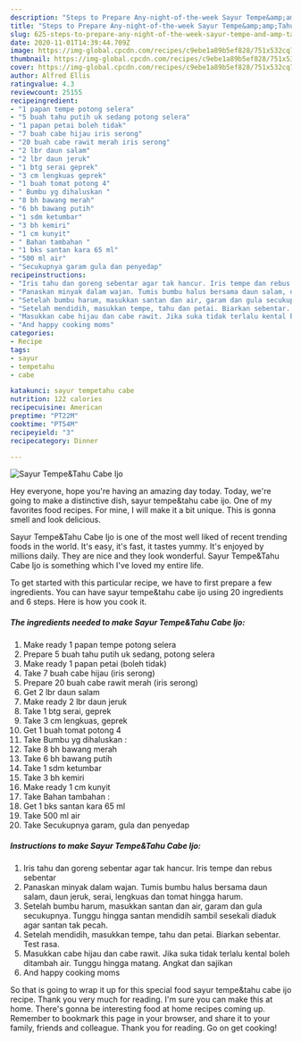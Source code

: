 ```yaml
---
description: "Steps to Prepare Any-night-of-the-week Sayur Tempe&amp;amp;Tahu Cabe Ijo"
title: "Steps to Prepare Any-night-of-the-week Sayur Tempe&amp;amp;Tahu Cabe Ijo"
slug: 625-steps-to-prepare-any-night-of-the-week-sayur-tempe-and-amp-tahu-cabe-ijo
date: 2020-11-01T14:39:44.709Z
image: https://img-global.cpcdn.com/recipes/c9ebe1a89b5ef828/751x532cq70/sayur-tempetahu-cabe-ijo-foto-resep-utama.jpg
thumbnail: https://img-global.cpcdn.com/recipes/c9ebe1a89b5ef828/751x532cq70/sayur-tempetahu-cabe-ijo-foto-resep-utama.jpg
cover: https://img-global.cpcdn.com/recipes/c9ebe1a89b5ef828/751x532cq70/sayur-tempetahu-cabe-ijo-foto-resep-utama.jpg
author: Alfred Ellis
ratingvalue: 4.3
reviewcount: 25155
recipeingredient:
- "1 papan tempe potong selera"
- "5 buah tahu putih uk sedang potong selera"
- "1 papan petai boleh tidak"
- "7 buah cabe hijau iris serong"
- "20 buah cabe rawit merah iris serong"
- "2 lbr daun salam"
- "2 lbr daun jeruk"
- "1 btg serai geprek"
- "3 cm lengkuas geprek"
- "1 buah tomat potong 4"
- " Bumbu yg dihaluskan "
- "8 bh bawang merah"
- "6 bh bawang putih"
- "1 sdm ketumbar"
- "3 bh kemiri"
- "1 cm kunyit"
- " Bahan tambahan "
- "1 bks santan kara 65 ml"
- "500 ml air"
- "Secukupnya garam gula dan penyedap"
recipeinstructions:
- "Iris tahu dan goreng sebentar agar tak hancur. Iris tempe dan rebus sebentar"
- "Panaskan minyak dalam wajan. Tumis bumbu halus bersama daun salam, daun jeruk, serai, lengkuas dan tomat hingga harum."
- "Setelah bumbu harum, masukkan santan dan air, garam dan gula secukupnya. Tunggu hingga santan mendidih sambil sesekali diaduk agar santan tak pecah."
- "Setelah mendidih, masukkan tempe, tahu dan petai. Biarkan sebentar. Test rasa."
- "Masukkan cabe hijau dan cabe rawit. Jika suka tidak terlalu kental boleh ditambah air. Tunggu hingga matang. Angkat dan sajikan"
- "And happy cooking moms"
categories:
- Recipe
tags:
- sayur
- tempetahu
- cabe

katakunci: sayur tempetahu cabe 
nutrition: 122 calories
recipecuisine: American
preptime: "PT22M"
cooktime: "PT54M"
recipeyield: "3"
recipecategory: Dinner

---
```



![Sayur Tempe&amp;Tahu Cabe Ijo](https://img-global.cpcdn.com/recipes/c9ebe1a89b5ef828/751x532cq70/sayur-tempetahu-cabe-ijo-foto-resep-utama.jpg)

Hey everyone, hope you're having an amazing day today. Today, we're going to make a distinctive dish, sayur tempe&amp;tahu cabe ijo. One of my favorites food recipes. For mine, I will make it a bit unique. This is gonna smell and look delicious.



Sayur Tempe&amp;Tahu Cabe Ijo is one of the most well liked of recent trending foods in the world. It's easy, it's fast, it tastes yummy. It's enjoyed by millions daily. They are nice and they look wonderful. Sayur Tempe&amp;Tahu Cabe Ijo is something which I've loved my entire life.


To get started with this particular recipe, we have to first prepare a few ingredients. You can have sayur tempe&amp;tahu cabe ijo using 20 ingredients and 6 steps. Here is how you cook it.

<!--inarticleads1-->

##### The ingredients needed to make Sayur Tempe&amp;Tahu Cabe Ijo:

1. Make ready 1 papan tempe potong selera
1. Prepare 5 buah tahu putih uk sedang, potong selera
1. Make ready 1 papan petai (boleh tidak)
1. Take 7 buah cabe hijau (iris serong)
1. Prepare 20 buah cabe rawit merah (iris serong)
1. Get 2 lbr daun salam
1. Make ready 2 lbr daun jeruk
1. Take 1 btg serai, geprek
1. Take 3 cm lengkuas, geprek
1. Get 1 buah tomat potong 4
1. Take  Bumbu yg dihaluskan :
1. Take 8 bh bawang merah
1. Take 6 bh bawang putih
1. Take 1 sdm ketumbar
1. Take 3 bh kemiri
1. Make ready 1 cm kunyit
1. Take  Bahan tambahan :
1. Get 1 bks santan kara 65 ml
1. Take 500 ml air
1. Take Secukupnya garam, gula dan penyedap




<!--inarticleads2-->

##### Instructions to make Sayur Tempe&amp;Tahu Cabe Ijo:

1. Iris tahu dan goreng sebentar agar tak hancur. Iris tempe dan rebus sebentar
1. Panaskan minyak dalam wajan. Tumis bumbu halus bersama daun salam, daun jeruk, serai, lengkuas dan tomat hingga harum.
1. Setelah bumbu harum, masukkan santan dan air, garam dan gula secukupnya. Tunggu hingga santan mendidih sambil sesekali diaduk agar santan tak pecah.
1. Setelah mendidih, masukkan tempe, tahu dan petai. Biarkan sebentar. Test rasa.
1. Masukkan cabe hijau dan cabe rawit. Jika suka tidak terlalu kental boleh ditambah air. Tunggu hingga matang. Angkat dan sajikan
1. And happy cooking moms




So that is going to wrap it up for this special food sayur tempe&amp;tahu cabe ijo recipe. Thank you very much for reading. I'm sure you can make this at home. There's gonna be interesting food at home recipes coming up. Remember to bookmark this page in your browser, and share it to your family, friends and colleague. Thank you for reading. Go on get cooking!
